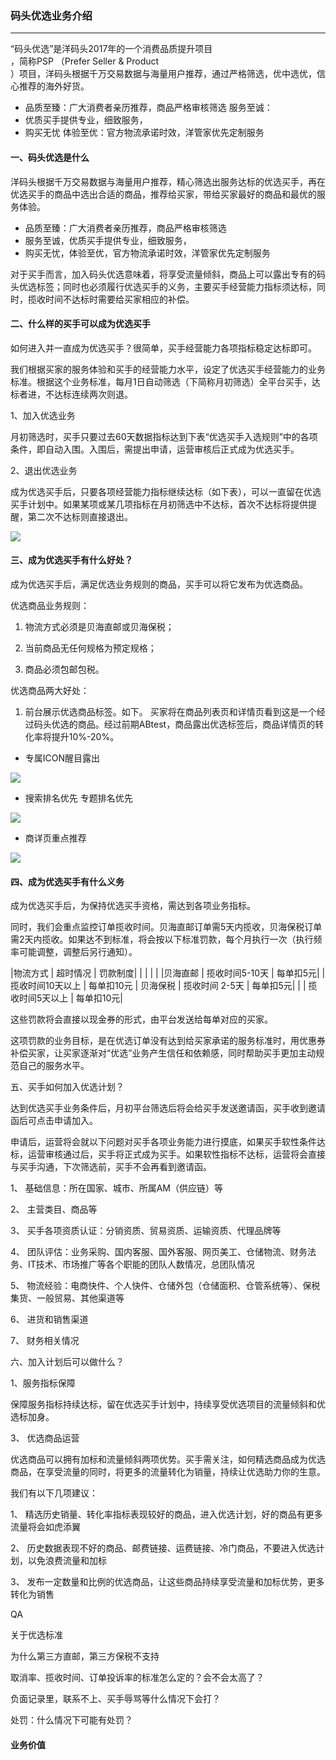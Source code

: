 ### 码头优选业务介绍

---

“码头优选”是洋码头2017年的一个消费品质提升项目  
，简称PSP （Prefer Seller & Product  
）项目，洋码头根据千万交易数据与海量用户推荐，通过严格筛选，优中选优，信心推荐的海外好货。

* 品质至臻：广大消费者亲历推荐，商品严格审核筛选
  服务至诚：
* 优质买手提供专业，细致服务，
* 购买无忧
  体验至优：官方物流承诺时效，洋管家优先定制服务

#### 一、码头优选是什么

洋码头根据千万交易数据与海量用户推荐，精心筛选出服务达标的优选买手，再在优选买手的商品中选出合适的商品，推荐给买家，带给买家最好的商品和最优的服务体验。

* 品质至臻：广大消费者亲历推荐，商品严格审核筛选
* 服务至诚，优质买手提供专业，细致服务，
* 购买无忧，体验至优，官方物流承诺时效，洋管家优先定制服务

对于买手而言，加入码头优选意味着，将享受流量倾斜，商品上可以露出专有的码头优选标签；同时也必须履行优选买手的义务，主要买手经营能力指标须达标，同时，揽收时间不达标时需要给买家相应的补偿。

#### 二、什么样的买手可以成为优选买手

如何进入并一直成为优选买手？很简单，买手经营能力各项指标稳定达标即可。

我们根据买家的服务体验和买手的经营能力水平，设定了优选买手经营能力的业务标准。根据这个业务标准，每月1日自动筛选（下简称月初筛选）全平台买手，达标者进，不达标连续两次则退。

1、加入优选业务

月初筛选时，买手只要过去60天数据指标达到下表“优选买手入选规则”中的各项条件，即自动入围。入围后，需提出申请，运营审核后正式成为优选买手。

2、退出优选业务

成为优选买手后，只要各项经营能力指标继续达标（如下表），可以一直留在优选买手计划中。如果某项或某几项指标在月初筛选中不达标，首次不达标将提供提醒，第二次不达标则直接退出。


![](/pspseller/images/pspseller-rule1.png)


#### 三、成为优选买手有什么好处？

成为优选买手后，满足优选业务规则的商品，买手可以将它发布为优选商品。

优选商品业务规则：

1. 物流方式必须是贝海直邮或贝海保税；

2. 当前商品无任何规格为预定规格；

3. 商品必须包邮包税。

优选商品两大好处：

1. 前台展示优选商品标签。如下。 买家将在商品列表页和详情页看到这是一个经过码头优选的商品。经过前期ABtest，商品露出优选标签后，商品详情页的转化率将提升10%-20%。

* 专属ICON醒目露出

![](/pspseller/images/pspseller-1.png)

* 搜索排名优先
  专题排名优先

![](/pspseller/images/pspseller-3.png)

* 商详页重点推荐

![](/pspseller/images/pspseller-2.png)


#### 四、成为优选买手有什么义务

成为优选买手后，为保持优选买手资格，需达到各项业务指标。

同时，我们会重点监控订单揽收时间。贝海直邮订单需5天内揽收，贝海保税订单需2天内揽收。如果达不到标准，将会按以下标准罚款，每个月执行一次（执行频率可能调整，调整后另行通知）。

|物流方式 |   超时情况  |  罚款制度|
| | | |
|贝海直邮  |  揽收时间5-10天 |   每单扣5元|
| 揽收时间10天以上 |   每单扣10元
| 贝海保税   | 揽收时间 2-5天   | 每单扣5元|
| | 揽收时间5天以上 |   每单扣10元|

这些罚款将会直接以现金券的形式，由平台发送给每单对应的买家。

这项罚款的业务目标，是在优选订单没有达到给买家承诺的服务标准时，用优惠券补偿买家，让买家逐渐对“优选”业务产生信任和依赖感，同时帮助买手更加主动规范自己的服务水平。

五、买手如何加入优选计划？

达到优选买手业务条件后，月初平台筛选后将会给买手发送邀请函，买手收到邀请函后可点击申请加入。

申请后，运营将会就以下问题对买手各项业务能力进行摸底，如果买手软性条件达标，运营审核通过后，买手将正式成为买手。如果软性指标不达标，运营将会直接与买手沟通，下次筛选前，买手不会再看到邀请函。

1、    基础信息：所在国家、城市、所属AM（供应链）等

2、    主营类目、商品等

3、    买手各项资质认证：分销资质、贸易资质、运输资质、代理品牌等

4、    团队评估：业务采购、国内客服、国外客服、网页美工、仓储物流、财务法务、IT技术、市场推广等各个职能的团队人数情况，总团队情况

5、    物流经验：电商快件、个人快件、仓储外包（仓储面积、仓管系统等）、保税集货、一般贸易、其他渠道等

6、    进货和销售渠道

7、    财务相关情况

六、加入计划后可以做什么？

1、服务指标保障

保障服务指标持续达标，留在优选买手计划中，持续享受优选项目的流量倾斜和优选标加身。

3、    优选商品运营

优选商品可以拥有加标和流量倾斜两项优势。买手需关注，如何精选商品成为优选商品，在享受流量的同时，将更多的流量转化为销量，持续让优选助力你的生意。

我们有以下几项建议：

1、    精选历史销量、转化率指标表现较好的商品，进入优选计划，好的商品有更多流量将会如虎添翼

2、    历史数据表现不好的商品、邮费链接、运费链接、冷门商品，不要进入优选计划，以免浪费流量和加标

3、    发布一定数量和比例的优选商品，让这些商品持续享受流量和加标优势，更多转化为销售

QA

关于优选标准

为什么第三方直邮，第三方保税不支持

取消率、揽收时间、订单投诉率的标准怎么定的？会不会太高了？

负面记录里，联系不上、买手辱骂等什么情况下会打？

处罚：什么情况下可能有处罚？

#### 业务价值


